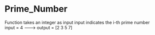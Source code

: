 # Prime_Number
Function takes an integer as input
input indicates the i-th prime number
input = 4 ---> output = [2 3 5 7]
